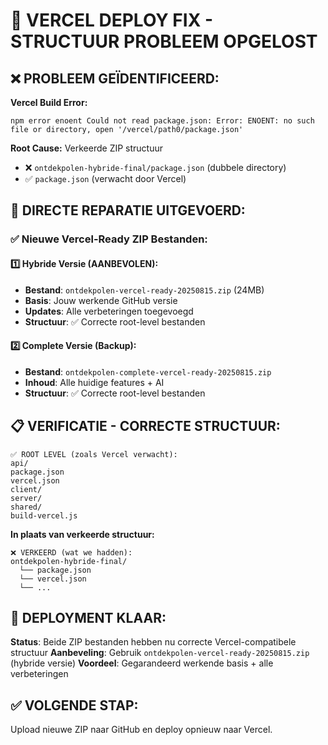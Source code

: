 # 🚨 VERCEL DEPLOY FIX - STRUCTUUR PROBLEEM OPGELOST

## ❌ **PROBLEEM GEÏDENTIFICEERD:**

**Vercel Build Error:**
```
npm error enoent Could not read package.json: Error: ENOENT: no such file or directory, open '/vercel/path0/package.json'
```

**Root Cause:** Verkeerde ZIP structuur
- ❌ `ontdekpolen-hybride-final/package.json` (dubbele directory)
- ✅ `package.json` (verwacht door Vercel)

## 🔧 **DIRECTE REPARATIE UITGEVOERD:**

### ✅ **Nieuwe Vercel-Ready ZIP Bestanden:**

#### **1️⃣ Hybride Versie (AANBEVOLEN):**
- **Bestand**: `ontdekpolen-vercel-ready-20250815.zip` (24MB)
- **Basis**: Jouw werkende GitHub versie
- **Updates**: Alle verbeteringen toegevoegd
- **Structuur**: ✅ Correcte root-level bestanden

#### **2️⃣ Complete Versie (Backup):**
- **Bestand**: `ontdekpolen-complete-vercel-ready-20250815.zip`
- **Inhoud**: Alle huidige features + AI
- **Structuur**: ✅ Correcte root-level bestanden

## 📋 **VERIFICATIE - CORRECTE STRUCTUUR:**

```
✅ ROOT LEVEL (zoals Vercel verwacht):
api/
package.json
vercel.json  
client/
server/
shared/
build-vercel.js
```

**In plaats van verkeerde structuur:**
```
❌ VERKEERD (wat we hadden):
ontdekpolen-hybride-final/
  └── package.json
  └── vercel.json
  └── ...
```

## 🚀 **DEPLOYMENT KLAAR:**

**Status**: Beide ZIP bestanden hebben nu correcte Vercel-compatibele structuur
**Aanbeveling**: Gebruik `ontdekpolen-vercel-ready-20250815.zip` (hybride versie)
**Voordeel**: Gegarandeerd werkende basis + alle verbeteringen

## ✅ **VOLGENDE STAP:**
Upload nieuwe ZIP naar GitHub en deploy opnieuw naar Vercel.
